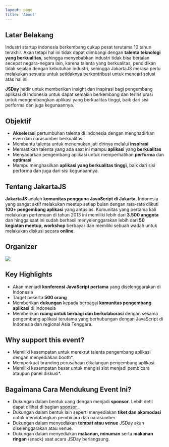 ```yaml
---
layout: page
title: 'About'
---
```


## Latar Belakang

Industri startup indonesia berkembang cukup pesat terutama 10 tahun terakhir. Akan tetapi hal ini tidak dapat diimbangi dengan **talenta teknologi yang berkualitas**, sehingga menyebabkan industri tidak bisa berjalan secepat negara-negara lain, karena talenta yang berkualitas, pendidikan tidak sejalan dengan kebutuhan industri, sehingga JakartaJS merasa perlu melakukan sesuatu untuk setidaknya berkontribusi untuk mencari solusi atas hal ini.

**JSDay** hadir untuk memberikan insight dan inspirasi bagi pengembang aplikasi di Indonesia untuk dapat semakin berkembang dan terinsiprasi untuk mengembangkan aplikasi yang berkualitas tinggi, baik dari sisi performa dan juga kegunaannya.

## Objektif

* **Akselerasi** pertumbuhan talenta di Indonesia dengan menghadirkan even dan narasumber berkualitas
* Membantu talenta untuk menemukan jati dirinya melalui **inspirasi**
* Memastikan talenta yang ada saat ini mampu **aplikasi** yang **berkualitas**
* Menyadarkan pengembang aplikasi untuk memperhatikan **performa** dan **optimasi**
* Mampu menghasilkan **aplikasi yang berkualitas tinggi**, baik dari sisi performa dan juga dari sisi kegunaannya.

## Tentang JakartaJS

**JakartaJS** adalah **komunitas pengguna JavaScript di Jakarta**, Indonesia yang sangat aktif melakukan meetup setiap bulan dengan rata-rata diikuti **100+ pengembang aplikasi** yang antusias.
Komunitas yang pertama kali melakukan pertemuan di tahun 2013 ini memiliki lebih dari **3.500 anggota** dan hingga saat ini sudah berhasil menyelenggarakan lebih dari **50 kegiatan meetup, workshop** berbayar dan memiliki sebuah wadah untuk melakukan diskusi secara **online**.

## Organizer

![](./images/speakers/temp-organizers.png)

## Key Highlights

* Akan menjadi **konferensi JavaScript pertama** yang diselenggarakan di Indonesia
* Target peserta **500 orang**
* Memberikan **dukungan** kepada berbagai **komunitas pengembang aplikasi** di Indonesia
* Memberikan **ruang untuk berbagi dan berkolaborasi** dengan sesama pengembang aplikasi terutama yang berhubungan dengan JavaScript di Indonesia dan regional Asia Tenggara.

## Why support this event?

* Memiliki kesempatan untuk merekrut talenta pengembang aplikasi dengan menyediakan booth*.
* Memperkuat branding perusahaan dikalangan pengembang aplikasi.
* Memiliki kesempatan besar untuk mengisi slot menjadi pembicara ataupun panel diskusi*.

## Bagaimana Cara Mendukung Event Ini?

* Dukungan dalam bentuk uang dengan menjadi **sponsor**. Lebih detil dapat dilihat di bagian [ sponsor ]().
* Dukungan dalam bentuk lain seperti menyediakan **tiket dan akomodasi** untuk mendatangkan pembicara dan narasumber.
* Dukungan dalam menyediakan **tempat atau venue** JSDay akan diselenggarakan atau venue.
* Dukungan dalam menyediakan **makanan, minuman** serta **makanan ringan** (snack) saat acara JSDay berlangsung.


